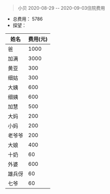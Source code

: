 > 小贝 2020-08-29 -- 2020-09-03住院费用

- 总费用： 5786
- 探望：

姓名 | 费用(元)
---|---
爸 | 1000
加满 | 3000
黄亚 | 300
细姑 | 300
大姨 | 600
细姨 | 600
加慧 | 500
大妈 | 200
小妈 | 200
老爷爷 | 200
大娘 | 400
十奶 | 60
外婆 | 600
雄兵伢 | 60
七爷 | 60

